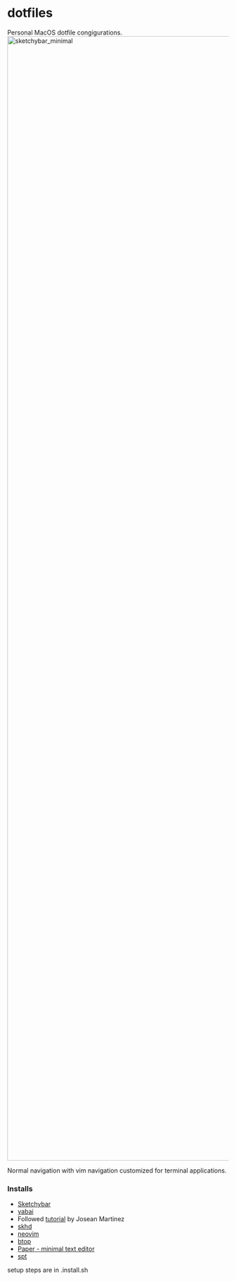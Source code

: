 # dotfiles
Personal MacOS dotfile congigurations.
<img width="2556" alt="sketchybar_minimal" src="https://github.com/erihome/dotfiles/assets/49962728/a7ade506-62dd-4d70-89ab-6d5da0e92374">

Normal navigation with vim navigation customized for terminal applications.

### Installs
* [Sketchybar]()
* [yabai](https://github.com/koekeishiya/yabai)
* Followed [tutorial](https://www.youtube.com/watch?v=k94qImbFKWE) by Josean Martinez 
* [skhd](https://github.com/koekeishiya/skhd)
* [neovim](https://neovim.io)
* [btop](https://github.com/aristocratos/btop)
* [Paper - minimal text editor](https://papereditor.app)
* [spt](https://github.com/Rigellute/spotify-tui)

setup steps are in .install.sh
